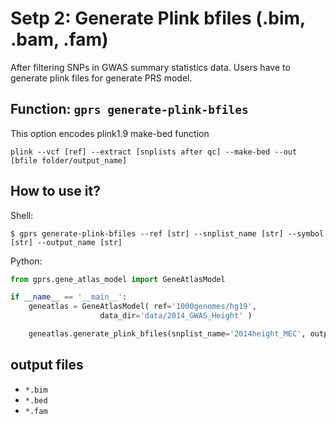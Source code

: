 # Setp 2: Generate Plink bfiles (.bim, .bam, .fam)
After filtering SNPs in GWAS summary statistics data. 
Users have to generate plink files for generate PRS model.

## Function: `gprs generate-plink-bfiles`

This option encodes plink1.9 make-bed function
```
plink --vcf [ref] --extract [snplists after qc] --make-bed --out [bfile folder/output_name]
```

## How to use it?

Shell:

```shell
$ gprs generate-plink-bfiles --ref [str] --snplist_name [str] --symbol [str] --output_name [str]
````

Python:

```python
from gprs.gene_atlas_model import GeneAtlasModel

if __name__ == '__main__':
    geneatlas = GeneAtlasModel( ref='1000genomes/hg19',
                    data_dir='data/2014_GWAS_Height' )

    geneatlas.generate_plink_bfiles(snplist_name='2014height_MEC', output_name='2014height_hg38',extra_commands="--vcf-half-call r" ,symbol='_GRCh38.genotypes')
```

## output files

- `*.bim`
- `*.bed`
- `*.fam`

